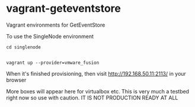 vagrant-geteventstore
=====================

Vagrant environments for GetEventStore

To use the SingleNode environment

    cd singlenode


    vagrant up --provider=vmware_fusion

When it's finished provisioning, then visit http://192.168.50.11:2113/ in your browser
    
More boxes will appear here for virtualbox etc. This is very much a testbed right now so use with caution. IT IS NOT PRODUCTION READY AT ALL
